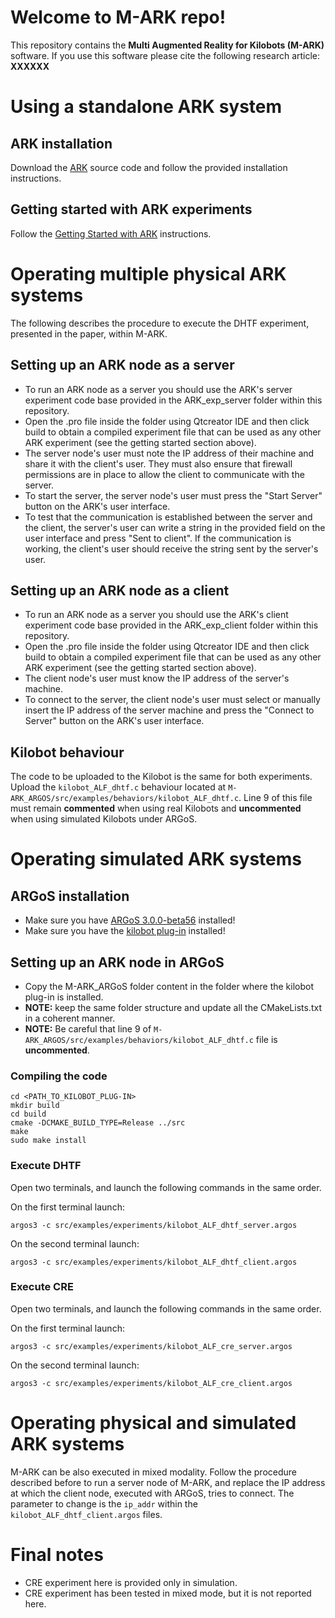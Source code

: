 # Welcome to M-ARK repo!

This repository contains the **Multi Augmented Reality for Kilobots (M-ARK)** software. If you use this software please cite the following research article:
**XXXXXX** 

# Using a standalone ARK system 
## ARK installation
Download the [ARK](https://github.com/DiODeProject/KilobotArena) source code and follow the provided installation instructions.

## Getting started with ARK experiments 
Follow the [Getting Started with ARK](https://diode.group.shef.ac.uk/kilobots/index.php/Getting_started_on_ARK) instructions.

# Operating multiple physical ARK systems

The following describes the procedure to execute the DHTF experiment, presented in the paper, within M-ARK.

## Setting up an ARK node as a server

- To run an ARK node as a server you should use the ARK's server experiment code base provided in the ARK_exp_server folder within this repository.
- Open the .pro file inside the folder using Qtcreator IDE and then click build to obtain a compiled experiment file that can be used as any other ARK experiment (see the getting started section above).
- The server node's user must note the IP address of their machine and share it with the client's user. They must also ensure that firewall permissions are in place to allow the client to communicate with the server.
- To start the server, the server node's user must press the "Start Server" button on the ARK's user interface.
- To test that the communication is established between the server and the client, the server's user can write a string in the provided field on the user interface and press "Sent to client". If the communication is working, the client's user should receive the string sent by the server's user.
  
## Setting up an ARK node as a client

- To run an ARK node as a server you should use the ARK's client experiment code base provided in the ARK_exp_client folder within this repository.
- Open the .pro file inside the folder using Qtcreator IDE and then click build to obtain a compiled experiment file that can be used as any other ARK experiment (see the getting started section above).
- The client node's user must know the IP address of the server's machine.
- To connect to the server, the client node's user must select or manually insert the IP address of the server machine and press the "Connect to Server" button on the ARK's user interface.

## Kilobot behaviour
The code to be uploaded to the Kilobot is the same for both experiments. Upload the `kilobot_ALF_dhtf.c` behaviour located at `M-ARK_ARGOS/src/examples/behaviors/kilobot_ALF_dhtf.c`. Line 9 of this file must remain **commented** when using real Kilobots and **uncommented** when using simulated Kilobots under ARGoS.

# Operating simulated ARK systems

## ARGoS installation
- Make sure you have [ARGoS 3.0.0-beta56](https://github.com/ilpincy/argos3/releases/tag/3.0.0-beta56) installed!
- Make sure you have the [kilobot plug-in](https://github.com/ilpincy/argos3-kilobot) installed!


## Setting up an ARK node in ARGoS
- Copy the M-ARK_ARGoS folder content in the folder where the kilobot plug-in is installed. 
- **NOTE:** keep the same folder structure and update all the CMakeLists.txt in a coherent manner.
- **NOTE:** Be careful that line 9 of `M-ARK_ARGOS/src/examples/behaviors/kilobot_ALF_dhtf.c` file is **uncommented**.

### Compiling the code

```shell
cd <PATH_TO_KILOBOT_PLUG-IN>
mkdir build
cd build
cmake -DCMAKE_BUILD_TYPE=Release ../src
make
sudo make install
```

### Execute DHTF
Open two terminals, and launch the following commands in the same order.

On the first terminal launch:
```shell
argos3 -c src/examples/experiments/kilobot_ALF_dhtf_server.argos
```

On the second terminal launch:
```shell
argos3 -c src/examples/experiments/kilobot_ALF_dhtf_client.argos
```

### Execute CRE
Open two terminals, and launch the following commands in the same order.

On the first terminal launch:
```shell
argos3 -c src/examples/experiments/kilobot_ALF_cre_server.argos
```

On the second terminal launch:
```shell
argos3 -c src/examples/experiments/kilobot_ALF_cre_client.argos
```

# Operating physical and simulated ARK systems
M-ARK can be also executed in mixed modality. Follow the procedure described before to run a server node of M-ARK, and replace the IP address at which the client node, executed with ARGoS, tries to connect. The parameter to change is the `ip_addr` within the `kilobot_ALF_dhtf_client.argos` files.

# Final notes
- CRE experiment here is provided only in simulation.
- CRE experiment has been tested in mixed mode, but it is not reported here.
